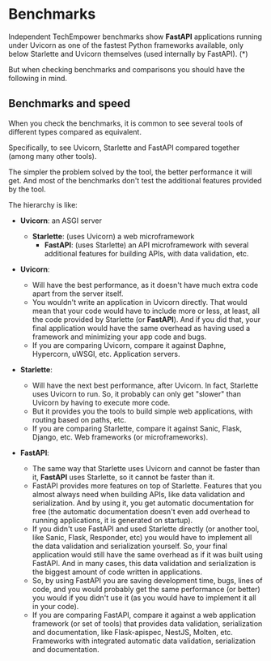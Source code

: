 
# Benchmarks


Independent TechEmpower benchmarks show **FastAPI** applications running under Uvicorn as one of the fastest Python frameworks available, only below Starlette and Uvicorn themselves (used internally by FastAPI). (*)


But when checking benchmarks and comparisons you should have the following in mind.


## Benchmarks and speed


When you check the benchmarks, it is common to see several tools of different types compared as equivalent.


Specifically, to see Uvicorn, Starlette and FastAPI compared together (among many other tools).


The simpler the problem solved by the tool, the better performance it will get. And most of the benchmarks don't test the additional features provided by the tool.


The hierarchy is like:


* **Uvicorn**: an ASGI server


	+ **Starlette**: (uses Uvicorn) a web microframework
		- **FastAPI**: (uses Starlette) an API microframework with several additional features for building APIs, with data validation, etc.
* **Uvicorn**:


	+ Will have the best performance, as it doesn't have much extra code apart from the server itself.
	+ You wouldn't write an application in Uvicorn directly. That would mean that your code would have to include more or less, at least, all the code provided by Starlette (or **FastAPI**). And if you did that, your final application would have the same overhead as having used a framework and minimizing your app code and bugs.
	+ If you are comparing Uvicorn, compare it against Daphne, Hypercorn, uWSGI, etc. Application servers.
* **Starlette**:
	+ Will have the next best performance, after Uvicorn. In fact, Starlette uses Uvicorn to run. So, it probably can only get "slower" than Uvicorn by having to execute more code.
	+ But it provides you the tools to build simple web applications, with routing based on paths, etc.
	+ If you are comparing Starlette, compare it against Sanic, Flask, Django, etc. Web frameworks (or microframeworks).
* **FastAPI**:
	+ The same way that Starlette uses Uvicorn and cannot be faster than it, **FastAPI** uses Starlette, so it cannot be faster than it.
	+ FastAPI provides more features on top of Starlette. Features that you almost always need when building APIs, like data validation and serialization. And by using it, you get automatic documentation for free (the automatic documentation doesn't even add overhead to running applications, it is generated on startup).
	+ If you didn't use FastAPI and used Starlette directly (or another tool, like Sanic, Flask, Responder, etc) you would have to implement all the data validation and serialization yourself. So, your final application would still have the same overhead as if it was built using FastAPI. And in many cases, this data validation and serialization is the biggest amount of code written in applications.
	+ So, by using FastAPI you are saving development time, bugs, lines of code, and you would probably get the same performance (or better) you would if you didn't use it (as you would have to implement it all in your code).
	+ If you are comparing FastAPI, compare it against a web application framework (or set of tools) that provides data validation, serialization and documentation, like Flask-apispec, NestJS, Molten, etc. Frameworks with integrated automatic data validation, serialization and documentation.



